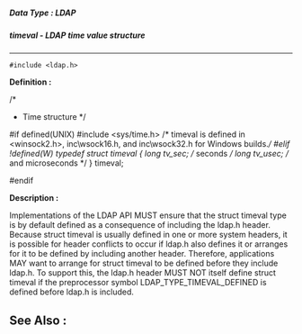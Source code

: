 ##### Data Type : LDAP
##### timeval - LDAP time value structure
---
```
#include <ldap.h>
```

**Definition :**

/*
  *   Time structure
  */

#if defined(UNIX)
#include <sys/time.h>
/* timeval is defined in <winsock2.h>, inc\wsock16.h, and inc\wsock32.h for 
Windows builds.*/
#elif !defined(W)
typedef struct timeval 
	{
	long tv_sec;  /* seconds */
	long tv_usec; /* and microseconds */
	} timeval;

#endif

**Description :**

Implementations of the LDAP API MUST ensure that the struct timeval type is by default defined as a consequence of including the ldap.h header.  Because struct timeval is usually defined in one or more system headers, it is possible for header conflicts to occur if ldap.h also defines it or arranges for it to be defined by including another header.  Therefore, applications MAY want to arrange for struct timeval to be defined before they include ldap.h.  To support this, the ldap.h header MUST NOT itself define struct timeval if the preprocessor symbol LDAP_TYPE_TIMEVAL_DEFINED is defined before ldap.h is included.


**See Also :**
---
